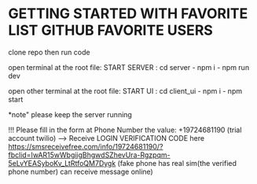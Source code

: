 # GETTING STARTED WITH FAVORITE LIST GITHUB FAVORITE USERS

clone repo then run code

open terminal at the root file:
START SERVER :  cd server - npm i - npm run dev

open other terminal at the root file:
START UI : cd client_ui - npm i - npm start

*note" please keep the server running 

!!! Please fill in the form at Phone Number the value: +19724681190 (trial account twilio)
--> Receive LOGIN VERIFICATION CODE here https://smsreceivefree.com/info/19724681190/?fbclid=IwAR15wWbgiigBhgwdSZhevUra-Rgzpqm-5eLvYEASyboKv_LtRtfoQM7Dygk (fake phone has real sim(the verified phone number) can receive message online)

